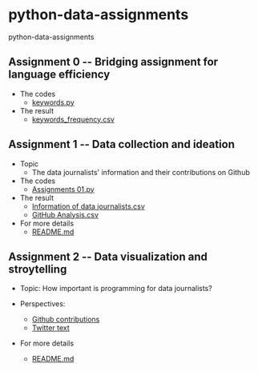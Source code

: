 # python-data-assignments
python-data-assignments
## Assignment 0 -- Bridging assignment for language efficiency
  - The codes
    - [keywords.py](https://github.com/ConnorLi96/python-data-assignments/blob/master/assignment0/Assignment%200.ipynb)
  - The result
    - [keywords_frequency.csv](https://github.com/ConnorLi96/python-data-assignments/blob/master/assignment0/Delete-Stop-Words-Keywords.csv)


## Assignment 1 -- Data collection and ideation
  - Topic
    - The data journalists' information and their contributions on Github
  - The codes
    - [Assignments 01.py](https://github.com/ConnorLi96/python-data-assignments/blob/master/assignment1/Data_Journalism.csv)
  - The result
    - [Information of data journalists.csv](https://github.com/ConnorLi96/python-data-assignments/blob/master/assignment1/Data_Journalism.csv)
    - [GitHub Analysis.csv](https://github.com/ConnorLi96/python-data-assignments/blob/master/assignment1/Github_Analysis.csv)
  - For more details
    - [README.md](https://github.com/ConnorLi96/python-data-assignments/blob/master/assignment1/README.md)
    
    
## Assignment 2 -- Data visualization and stroytelling
- Topic: How important is programming for data journalists?

- Perspectives:
  - [Github contributions](https://nbviewer.jupyter.org/github/ConnorLi96/python-data-assignments/blob/master/assignment2/Contribution%20Analysis%20In%20US.ipynb)
  - [Twitter text](https://nbviewer.jupyter.org/github/ConnorLi96/python-data-assignments/blob/master/assignment2/Twitter%20WordCLoud.ipynb)

- For more details
  - [README.md](https://github.com/ConnorLi96/python-data-assignments/blob/master/assignment2/README.md)

